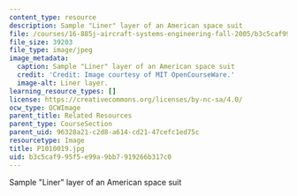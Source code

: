 ```yaml
---
content_type: resource
description: Sample "Liner" layer of an American space suit
file: /courses/16-885j-aircraft-systems-engineering-fall-2005/b3c5caf995f5e99a9bb7919266b317c0_P1010019.jpg
file_size: 39203
file_type: image/jpeg
image_metadata:
  caption: Sample "Liner" layer of an American space suit
  credit: 'Credit: Image courtesy of MIT OpenCourseWare.'
  image-alt: Liner layer.
learning_resource_types: []
license: https://creativecommons.org/licenses/by-nc-sa/4.0/
ocw_type: OCWImage
parent_title: Related Resources
parent_type: CourseSection
parent_uid: 96328a21-c2d8-a614-cd21-47cefc1ed75c
resourcetype: Image
title: P1010019.jpg
uid: b3c5caf9-95f5-e99a-9bb7-919266b317c0
---
```

Sample "Liner" layer of an American space suit